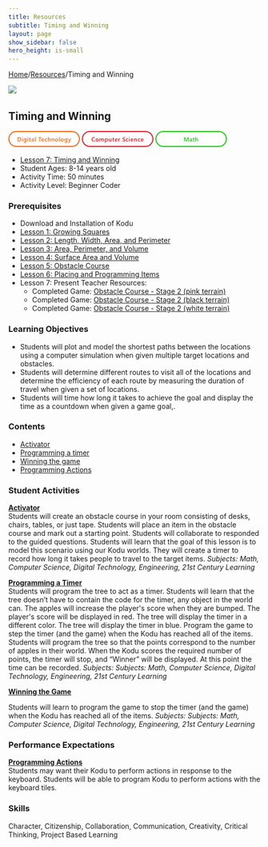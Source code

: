 ```yaml
---
title: Resources
subtitle: Timing and Winning
layout: page
show_sidebar: false
hero_height: is-small
---
```


[Home](..)/[Resources](.)/Timing and Winning

[![](https://www.kodugamelab.com/API/Thumbnail?world=lCJFKwhSpkO5fCOv0_otIA==)](https://worlds.kodugamelab.com/world/lCJFKwhSpkO5fCOv0_otIA==)

## Timing and Winning
![Digital Technology](dt.png) ![Computer Science](cs.png) ![Math](m.png)

* [Lesson 7: Timing and Winning](6_Kodu_Curriculum_Math_Module.pdf#page=48)
* Student Ages: 8-14 years old
* Activity Time: 50 minutes 
* Activity Level: Beginner Coder

### Prerequisites
* Download and Installation of Kodu
* [Lesson 1: Growing Squares](growing_squares)
* [Lesson 2: Length, Width, Area, and Perimeter](length_width_area_and_perimeter)
* [Lesson 3: Area, Perimeter, and Volume](area_perimeter_and_volume)
* [Lesson 4: Surface Area and Volume](surface_area_and_volume)  
* [Lesson 5: Obstacle Course](obstacle_course)
* [Lesson 6: Placing and Programming Items](placing_and_programming_items)
* Lesson 7: Present Teacher Resources:
  * Completed Game: [Obstacle Course - Stage 2 (pink terrain)](https://worlds.kodugamelab.com/world/eOGXuSrYOkGm-TSLVEJ3Dg==)
  * Completed Game: [Obstacle Course - Stage 2 (black terrain)](https://worlds.kodugamelab.com/world/lCJFKwhSpkO5fCOv0_otIA==)
  * Completed Game: [Obstacle Course - Stage 2 (white terrain)](https://worlds.kodugamelab.com/world/fijyJwpOfU24ijooYta7yA==)

### Learning Objectives
* Students will plot and model the shortest paths between the locations using a computer simulation when given multiple target locations and obstacles.
* Students will determine different routes to visit all of the locations and determine the efficiency of each route by measuring the duration of travel when given a set of locations.
* Students will time how long it takes to achieve the goal and display the time as a countdown when given a game goal,.

### Contents
* [Activator](#activator)
* [Programming a timer](#timer)
* [Winning the game](#winning)
* [Programming Actions](actions)

### Student Activities
<a name="activator"></a>
[**Activator**](6_Kodu_Curriculum_Math_Module.pdf#page=48)<br>
Students will create an obstacle course in your room consisting of desks, chairs, tables, or just tape. Students will place an item in the obstacle course and mark out a starting point. Students will collaborate to responded to the guided questions. Students will learn that the goal of this lesson is to model this scenario using our Kodu worlds. They will create a timer to record how long it takes people to travel to the target items.
*Subjects: Math, Computer Science, Digital Technology, Engineering, 21st Century Learning*

<a name="timer"></a>
[**Programming a Timer**](6_Kodu_Curriculum_Math_Module.pdf#page=49)<br>
Students will program the tree to act as a timer. Students will learn that the tree doesn’t have to contain the code for the timer, any object in the world can. The apples will increase the player's score when they are bumped. The player's score will be displayed in red. The tree will display the timer in a different color. The tree will display the timer in blue. Program the game to step the timer (and the game) when the Kodu has reached all of the items. Students will program the tree so that the points correspond to the number of apples in their world. When the Kodu scores the required number of points, the timer will stop, and “Winner” will be displayed. At this point the time can be recorded.
*Subjects: Subjects: Math, Computer Science, Digital Technology, Engineering, 21st Century Learning*

<a name="winning"></a>
[**Winning the Game**](6_Kodu_Curriculum_Math_Module.pdf#page=49)<br>

Students will learn to program the game to stop the timer (and the game) when the Kodu has reached all of the items. 
*Subjects: Subjects: Math, Computer Science, Digital Technology, Engineering, 21st Century Learning*

### Performance Expectations
<a name="actions"></a>
[**Programming Actions**](6_Kodu_Curriculum_Math_Module.pdf#page=50)<br>
Students may want their Kodu to perform actions in response to the keyboard. Students will be able to program Kodu to perform actions with the keyboard tiles. 

### Skills
Character,
Citizenship,
Collaboration,
Communication,
Creativity,
Critical Thinking,
Project Based Learning